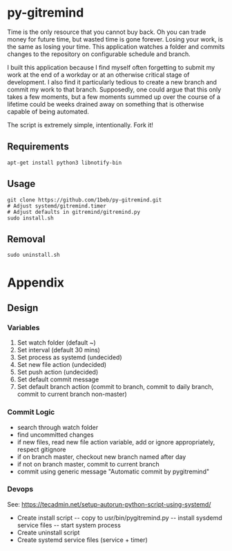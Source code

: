 # py-gitremind

Time is the only resource that you cannot buy back. Oh you can trade money for future time, but wasted time is gone forever. Losing your work, is the same as losing your time. This application watches a folder and commits changes to the repository on configurable schedule and branch. 

I built this application because I find myself often forgetting to submit my work at the end of a workday or at an otherwise critical stage of development. I also find it particularly tedious to create a new branch and commit my work to that branch. Supposedly, one could argue that this only takes a few moments, but a few moments summed up over the course of a lifetime could be weeks drained away on something that is otherwise capable of being automated.

The script is extremely simple, intentionally. Fork it!


## Requirements

```
apt-get install python3 libnotify-bin 
```
## Usage 

```
git clone https://github.com/1beb/py-gitremind.git
# Adjust systemd/gitremind.timer
# Adjust defaults in gitremind/gitremind.py
sudo install.sh
```

## Removal

```
sudo uninstall.sh
```

# Appendix

## Design

### Variables

1. Set watch folder (default ~)
2. Set interval (default 30 mins)
3. Set process as systemd (undecided)
4. Set new file action (undecided)
5. Set push action (undecided)
6. Set default commit message
7. Set default branch action (commit to branch, commit to daily branch, commit to current branch non-master)

### Commit Logic

- search through watch folder
- find uncommitted changes
- if new files, read new file action variable, add or ignore appropriately, respect gitignore
- if on branch master, checkout new branch named after day
- if not on branch master, commit to current branch
- commit using generic message "Automatic commit by pygitremind"

### Devops

See: https://tecadmin.net/setup-autorun-python-script-using-systemd/

- Create install script
 -- copy to usr/bin/pygitremind.py
 -- install sysdemd service files
 -- start system process
- Create uninstall script
- Create systemd service files (service + timer)


